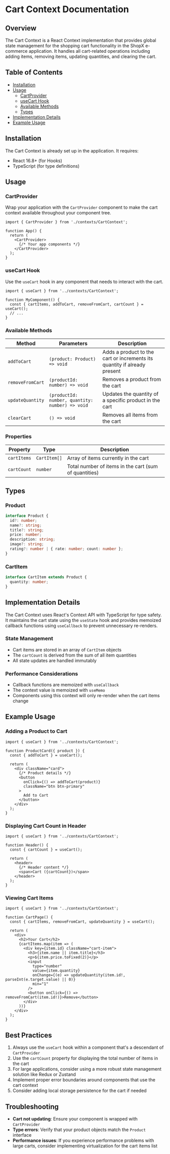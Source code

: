 # Cart Context Documentation

## Overview
The Cart Context is a React Context implementation that provides global state management for the shopping cart functionality in the ShopX e-commerce application. It handles all cart-related operations including adding items, removing items, updating quantities, and clearing the cart.

## Table of Contents
- [Installation](#installation)
- [Usage](#usage)
  - [CartProvider](#cartprovider)
  - [useCart Hook](#usecart-hook)
  - [Available Methods](#available-methods)
  - [Types](#types)
- [Implementation Details](#implementation-details)
- [Example Usage](#example-usage)

## Installation

The Cart Context is already set up in the application. It requires:
- React 16.8+ (for Hooks)
- TypeScript (for type definitions)

## Usage

### CartProvider

Wrap your application with the `CartProvider` component to make the cart context available throughout your component tree.

```tsx
import { CartProvider } from './contexts/CartContext';

function App() {
  return (
    <CartProvider>
      {/* Your app components */}
    </CartProvider>
  );
}
```

### useCart Hook

Use the `useCart` hook in any component that needs to interact with the cart.

```tsx
import { useCart } from '../contexts/CartContext';

function MyComponent() {
  const { cartItems, addToCart, removeFromCart, cartCount } = useCart();
  // ...
}
```

### Available Methods

| Method | Parameters | Description |
|--------|------------|-------------|
| `addToCart` | `(product: Product) => void` | Adds a product to the cart or increments its quantity if already present |
| `removeFromCart` | `(productId: number) => void` | Removes a product from the cart |
| `updateQuantity` | `(productId: number, quantity: number) => void` | Updates the quantity of a specific product in the cart |
| `clearCart` | `() => void` | Removes all items from the cart |

### Properties

| Property | Type | Description |
|----------|------|-------------|
| `cartItems` | `CartItem[]` | Array of items currently in the cart |
| `cartCount` | `number` | Total number of items in the cart (sum of quantities) |

## Types

### Product
```typescript
interface Product {
  id?: number;
  name?: string;
  title?: string;
  price: number;
  description: string;
  image?: string;
  rating?: number | { rate: number; count: number };
}
```

### CartItem
```typescript
interface CartItem extends Product {
  quantity: number;
}
```

## Implementation Details

The Cart Context uses React's Context API with TypeScript for type safety. It maintains the cart state using the `useState` hook and provides memoized callback functions using `useCallback` to prevent unnecessary re-renders.

### State Management
- Cart items are stored in an array of `CartItem` objects
- The `cartCount` is derived from the sum of all item quantities
- All state updates are handled immutably

### Performance Considerations
- Callback functions are memoized with `useCallback`
- The context value is memoized with `useMemo`
- Components using this context will only re-render when the cart items change

## Example Usage

### Adding a Product to Cart
```tsx
import { useCart } from '../contexts/CartContext';

function ProductCard({ product }) {
  const { addToCart } = useCart();

  return (
    <div className="card">
      {/* Product details */}
      <button 
        onClick={() => addToCart(product)}
        className="btn btn-primary"
      >
        Add to Cart
      </button>
    </div>
  );
}
```

### Displaying Cart Count in Header
```tsx
import { useCart } from '../contexts/CartContext';

function Header() {
  const { cartCount } = useCart();

  return (
    <header>
      {/* Header content */}
      <span>Cart ({cartCount})</span>
    </header>
  );
}
```

### Viewing Cart Items
```tsx
import { useCart } from '../contexts/CartContext';

function CartPage() {
  const { cartItems, removeFromCart, updateQuantity } = useCart();

  return (
    <div>
      <h2>Your Cart</h2>
      {cartItems.map(item => (
        <div key={item.id} className="cart-item">
          <h3>{item.name || item.title}</h3>
          <p>${item.price.toFixed(2)}</p>
          <input 
            type="number" 
            value={item.quantity}
            onChange={(e) => updateQuantity(item.id!, parseInt(e.target.value) || 0)}
            min="1"
          />
          <button onClick={() => removeFromCart(item.id!)}>Remove</button>
        </div>
      ))}
    </div>
  );
}
```

## Best Practices

1. Always use the `useCart` hook within a component that's a descendant of `CartProvider`
2. Use the `cartCount` property for displaying the total number of items in the cart
3. For large applications, consider using a more robust state management solution like Redux or Zustand
4. Implement proper error boundaries around components that use the cart context
5. Consider adding local storage persistence for the cart if needed

## Troubleshooting

- **Cart not updating**: Ensure your component is wrapped with `CartProvider`
- **Type errors**: Verify that your product objects match the `Product` interface
- **Performance issues**: If you experience performance problems with large carts, consider implementing virtualization for the cart items list
